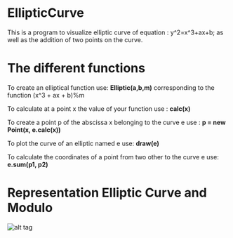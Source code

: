 # EllipticCurve
This is a program to visualize elliptic curve of equation :
y^2=x^3+ax+b; as well as the addition of two points on the curve.


# The different functions
To create an elliptical function use: **Elliptic(a,b,m)** corresponding to the function (x^3 + ax + b)%m 

To calculate at a point x the value of your function use : **calc(x)**

To create a point p of the abscissa x belonging to the curve e use :  **p = new Point(x, e.calc(x))**

To plot the curve of an elliptic named e use: **draw(e)**

To calculate the coordinates of a point from two other to the curve e use: **e.sum(p1, p2)** 

# Representation Elliptic Curve and Modulo
![alt tag](https://user-images.githubusercontent.com/32454889/31430973-ae3d61f8-ae72-11e7-96f1-c41a9287d0a5.PNG "equation curve : y2=x^3-1x+1mod(11)")
